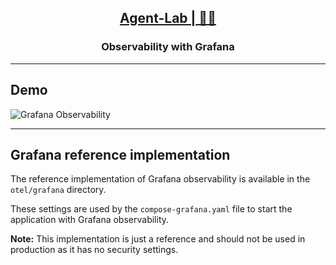 <h2 align="center"><a href="https://github.com/bsantanna/agent-lab">Agent-Lab | 🤖🧪</a></h2>
<h3 align="center">Observability with Grafana</h3>

---

## Demo

![Grafana Observability](grafana_demo.gif)

---

## Grafana reference implementation

The reference implementation of Grafana observability is available in the `otel/grafana` directory.

These settings are used by the `compose-grafana.yaml` file to start the application with Grafana observability.

**Note:** This implementation is just a reference and should not be used in production as it has no security settings.
